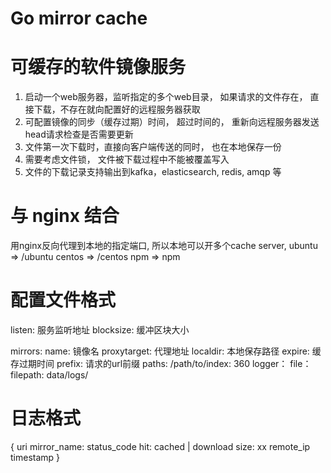 # Go mirror cache
# 可缓存的软件镜像服务

1. 启动一个web服务器，监听指定的多个web目录， 如果请求的文件存在， 直接下载，不存在就向配置好的远程服务器获取
2. 可配置镜像的同步（缓存过期）时间， 超过时间的， 重新向远程服务器发送head请求检查是否需要更新
3. 文件第一次下载时，直接向客户端传送的同时， 也在本地保存一份
4. 需要考虑文件锁， 文件被下载过程中不能被覆盖写入
5. 文件的下载记录支持输出到kafka，elasticsearch, redis, amqp 等


# 与 nginx 结合
用nginx反向代理到本地的指定端口, 所以本地可以开多个cache server,
ubuntu => /ubuntu
centos => /centos
npm => npm


# 配置文件格式

listen: 服务监听地址
blocksize: 缓冲区块大小

mirrors:
    name: 镜像名
        proxytarget: 代理地址
        localdir: 本地保存路径
        expire: 缓存过期时间
        prefix: 请求的url前缀
        paths:
            /path/to/index: 360
logger：
    file：
        filepath: data/logs/

# 日志格式
{
    uri
    mirror_name:
    status_code
    hit: cached | download
    size: xx
    remote_ip
    timestamp
}
